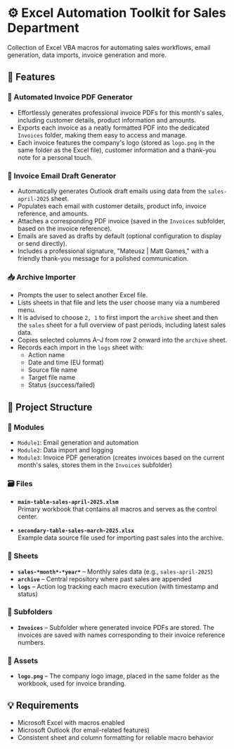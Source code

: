 # ⚙️ Excel Automation Toolkit for Sales Department

Collection of Excel VBA macros for automating sales workflows, email generation, data imports, invoice generation and more.

## 🔧 Features

### 📜 Automated Invoice PDF Generator
- Effortlessly generates professional invoice PDFs for this month's sales, including customer details, product information and amounts.
- Exports each invoice as a neatly formatted PDF into the dedicated `Invoices` folder, making them easy to access and manage.
- Each invoice features the company's logo (stored as `logo.png` in the same folder as the Excel file), customer information and a thank-you note for a personal touch.

### 📧 Invoice Email Draft Generator
- Automatically generates Outlook draft emails using data from the `sales-april-2025` sheet.
- Populates each email with customer details, product info, invoice reference, and amounts.
- Attaches a corresponding PDF invoice (saved in the `Invoices` subfolder, based on the invoice reference).
- Emails are saved as drafts by default (optional configuration to display or send directly).
- Includes a professional signature, "Mateusz | Matt Games," with a friendly thank-you message for a polished communication.

### 📥 Archive Importer

- Prompts the user to select another Excel file.
- Lists sheets in that file and lets the user choose many via a numbered menu.
- It is advised to choose `2, 1` to first import the `archive` sheet and then the `sales` sheet for a full overview of past periods, including latest sales data.
- Copies selected columns A–J from row 2 onward into the `archive` sheet.
- Records each import in the `logs` sheet with:
  - Action name
  - Date and time (EU format)
  - Source file name
  - Target file name
  - Status (success/failed)

## 🧬 Project Structure

### 🧠 Modules
- `Module1`: Email generation and automation
- `Module2`: Data import and logging
- `Module3`: Invoice PDF generation (creates invoices based on the current month's sales, stores them in the `Invoices` subfolder)
  
### 🗃️ Files
- **`main-table-sales-april-2025.xlsm`**  
  Primary workbook that contains all macros and serves as the control center.
  
- **`secondary-table-sales-march-2025.xlsx`**  
  Example data source file used for importing past sales into the archive.

### 📑 Sheets
- **`sales-*month*-*year*`** – Monthly sales data (e.g., `sales-april-2025`)
- **`archive`** – Central repository where past sales are appended
- **`logs`** – Action log tracking each macro execution (with timestamp and status)

### 📂 Subfolders
- **`Invoices`** – Subfolder where generated invoice PDFs are stored. The invoices are saved with names corresponding to their invoice reference numbers.
  
### 📄 Assets
- **`logo.png`** – The company logo image, placed in the same folder as the workbook, used for invoice branding.

## 💡 Requirements

- Microsoft Excel with macros enabled
- Microsoft Outlook (for email-related features)
- Consistent sheet and column formatting for reliable macro behavior
